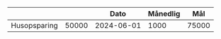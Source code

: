 
|              |       | Dato       | Månedlig | Mål   |
| ------------ | ----- | ---------- | -------- | ----- |
| Husopsparing | 50000 | 2024-06-01 | 1000     | 75000 |
